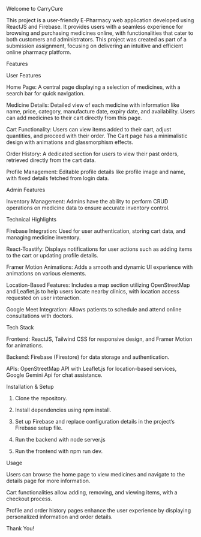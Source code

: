 

Welcome to  CarryCure

This project is a user-friendly E-Pharmacy web application developed using ReactJS and Firebase. It provides users with a seamless experience for browsing and purchasing medicines online, with functionalities that cater to both customers and administrators. This project was created as part of a submission assignment, focusing on delivering an intuitive and efficient online pharmacy platform.

Features

User Features

Home Page: A central page displaying a selection of medicines, with a search bar for quick navigation.

Medicine Details: Detailed view of each medicine with information like name, price, category, manufacture date, expiry date, and availability. Users can add medicines to their cart directly from this page.

Cart Functionality: Users can view items added to their cart, adjust quantities, and proceed with their order. The Cart page has a minimalistic design with animations and glassmorphism effects.

Order History: A dedicated section for users to view their past orders, retrieved directly from the cart data.

Profile Management: Editable profile details like profile image and name, with fixed details fetched from login data.


Admin Features

Inventory Management: Admins have the ability to perform CRUD operations on medicine data to ensure accurate inventory control.


Technical Highlights

Firebase Integration: Used for user authentication, storing cart data, and managing medicine inventory.

React-Toastify: Displays notifications for user actions such as adding items to the cart or updating profile details.

Framer Motion Animations: Adds a smooth and dynamic UI experience with animations on various elements.

Location-Based Features: Includes a map section utilizing OpenStreetMap and Leaflet.js to help users locate nearby clinics, with location access requested on user interaction.

Google Meet Integration: Allows patients to schedule and attend online consultations with doctors.


Tech Stack

Frontend: ReactJS, Tailwind CSS for responsive design, and Framer Motion for animations.

Backend: Firebase (Firestore) for data storage and authentication.

APIs: OpenStreetMap API with Leaflet.js for location-based services, Google Gemini Api for chat assistance.


Installation & Setup

1. Clone the repository.


2. Install dependencies using npm install.


3. Set up Firebase and replace configuration details in the project’s Firebase setup file.


4. Run the backend with node server.js

5. Run the frontend with npm run dev.



Usage

Users can browse the home page to view medicines and navigate to the details page for more information.

Cart functionalities allow adding, removing, and viewing items, with a checkout process.

Profile and order history pages enhance the user experience by displaying personalized information and order details.

Thank You!
